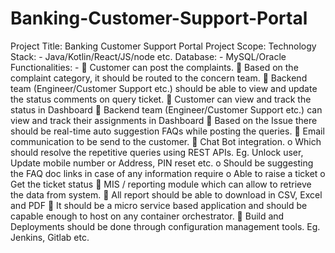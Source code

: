 # Banking-Customer-Support-Portal

Project Title: Banking Customer Support Portal
Project Scope:
Technology Stack: - Java/Kotlin/React/JS/node etc.
Database: - MySQL/Oracle
Functionalities: -
 Customer can post the complaints.
 Based on the complaint category, it should be routed to the concern team.
 Backend team (Engineer/Customer Support etc.) should be able to view and update the
status comments on query ticket.
 Customer can view and track the status in Dashboard
 Backend team (Engineer/Customer Support etc.) can view and track their assignments in
Dashboard
 Based on the Issue there should be real-time auto suggestion FAQs while posting the
queries.
 Email communication to be send to the customer.
 Chat Bot integration.
o Which should resolve the repetitive queries using REST APIs. Eg. Unlock user, Update
mobile number or Address, PIN reset etc.
o Should be suggesting the FAQ doc links in case of any information require
o Able to raise a ticket
o Get the ticket status
 MIS / reporting module which can allow to retrieve the data from system.
 All report should be able to download in CSV, Excel and PDF
 It should be a micro service based application and should be capable enough to host on any
container orchestrator.
 Build and Deployments should be done through configuration management tools. Eg.
Jenkins, Gitlab etc.
